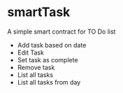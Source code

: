 # smartTask
A simple smart contract for TO Do list

- Add task based on date
- Edit Task
- Set task as complete
- Remove task
- List all tasks
- List all tasks from day